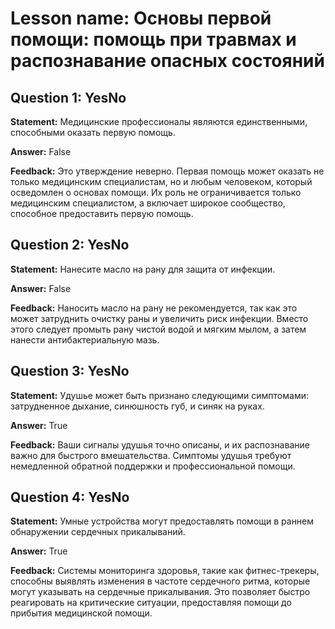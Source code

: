 # Lesson name: Основы первой помощи: помощь при травмах и распознавание опасных состояний

## Question 1: YesNo

**Statement:** Медицинские профессионалы являются единственными, способными оказать первую помощь.

**Answer:** False

**Feedback:**
Это утверждение неверно. Первая помощь может оказать не только медицинским специалистам, но и любым человеком, который осведомлен о основах помощи. Их роль не ограничивается только медицинским специалистом, а включает широкое сообщество, способное предоставить первую помощь.


## Question 2: YesNo

**Statement:** Нанесите масло на рану для защита от инфекции.

**Answer:** False

**Feedback:**
Наносить масло на рану не рекомендуется, так как это может затруднить очистку раны и увеличить риск инфекции. Вместо этого следует промыть рану чистой водой и мягким мылом, а затем нанести антибактериальную мазь.


## Question 3: YesNo

**Statement:** Удушье может быть признано следующими симптомами: затрудненное дыхание, синюшность губ, и синяк на руках.

**Answer:** True

**Feedback:**
Ваши сигналы удушья точно описаны, и их распознавание важно для быстрого вмешательства. Симптомы удушья требуют немедленной обратной поддержки и профессиональной помощи.


## Question 4: YesNo

**Statement:** Умные устройства могут предоставлять помощи в раннем обнаружении сердечных прикалываний.

**Answer:** True

**Feedback:**
Системы мониторинга здоровья, такие как фитнес-трекеры, способны выявлять изменения в частоте сердечного ритма, которые могут указывать на сердечные прикалывания. Это позволяет быстро реагировать на критические ситуации, предоставляя помощи до прибытия медицинской помощи.

